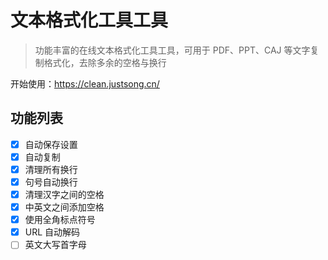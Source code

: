 # 文本格式化工具工具

> 功能丰富的在线文本格式化工具工具，可用于 PDF、PPT、CAJ 等文字复制格式化，去除多余的空格与换行

开始使用：https://clean.justsong.cn/

## 功能列表

+ [x] 自动保存设置
+ [x] 自动复制
+ [x] 清理所有换行
+ [x] 句号自动换行
+ [x] 清理汉字之间的空格
+ [x] 中英文之间添加空格
+ [x] 使用全角标点符号
+ [x] URL 自动解码
+ [ ] 英文大写首字母